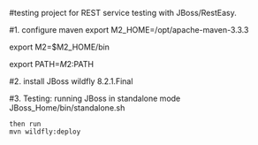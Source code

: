#testing project for REST service testing with JBoss/RestEasy.


#1. configure maven
export M2_HOME=/opt/apache-maven-3.3.3

export M2=$M2_HOME/bin

export PATH=$M2:$PATH

#2. install JBoss wildfly 8.2.1.Final

#3. Testing:
    running JBoss in standalone mode
    JBoss_Home/bin/standalone.sh
    
    then run
    mvn wildfly:deploy
